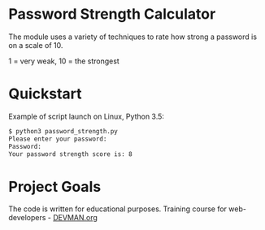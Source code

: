 # Password Strength Calculator
The module uses a variety of techniques to rate how strong a password is on a scale of 10.

1 = very weak, 10 = the strongest

# Quickstart

Example of script launch on Linux, Python 3.5:

```bash
$ python3 password_strength.py
Please enter your password:
Password:
Your password strength score is: 8

```

# Project Goals

The code is written for educational purposes. Training course for web-developers - [DEVMAN.org](https://devman.org)

